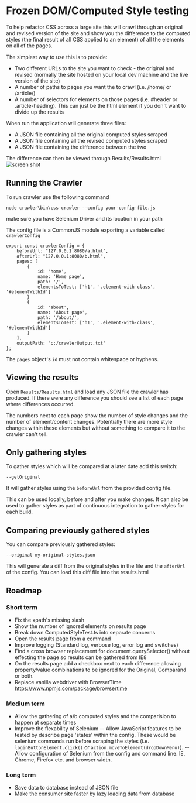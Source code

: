 # Frozen DOM/Computed Style testing
To help refactor CSS across a large site this will crawl through an original and revised version of the site and show you the difference to the computed styles (the final result of all CSS applied to an element) of all the elements on all of the pages.

The simplest way to use this is to provide:
- Two different URLs to the site you want to check - the original and revised (normally the site hosted on your local dev machine and the live version of the site)
- A number of paths to pages you want the to crawl (i.e. /home/ or /article/)
- A number of selectors for elements on those pages (i.e. #header or .article-heading). This can just be the html element if you don't want to divide up the results

When run the application will generate three files:
- A JSON file containing all the original computed styles scraped
- A JSON file containing all the revised computed styles scraped
- A JSON file containing the difference between the two

The difference can then be viewed through Results/Results.html
![screen shot](https://github.com/moefinley/css-wrangler/raw/master/screenshot.png)
 
## Running the Crawler
To run crawler use the following command

```node crawler\bin\css-crawler --config your-config-file.js```

make sure you have Selenium Driver and its location in your path

The config file is a CommonJS module exporting a variable called ```crawlerConfig```

```
export const crawlerConfig = {
    beforeUrl: "127.0.0.1:8080/a.html",
    afterUrl: "127.0.0.1:8080/b.html",
    pages: [
        {
            id: 'home',
            name: 'Home page',
            path: '/',
            elementsToTest: ['h1', '.element-with-class', '#elementWithId']
        }
        {
            id: 'about',
            name: 'About page',
            path: '/about/',
            elementsToTest: ['h1', '.element-with-class', '#elementWithId']
        }
    ],
    outputPath: 'c:/crawlerOutput.txt'
};
```

The ```pages``` object's ```id``` must not contain whitespace or hyphens.
 
## Viewing the results
Open ```Results/Results.html``` and load any JSON file the crawler has produced. If there were any difference you should see a list of each page where differences occurred.

The numbers next to each page show the number of style changes and the number of element/content changes. 
Potentially there are more style changes within these elements but without something to compare it to the crawler can't tell.

## Only gathering styles
To gather styles which will be compared at a later date add this switch:

`--getOriginal`

It will gather styles using the `beforeUrl` from the provided config file.

This can be used locally, before and after you make changes. It can also be used to gather styles as part of continuous 
integration to gather styles for each build.

## Comparing previously gathered styles

You can compare previously gathered styles:

`--original my-original-styles.json`

This will generate a diff from the original styles in the file and the `afterUrl` of the config. You can load this diff 
file into the results.html
 
## Roadmap 
 
### Short term
 - Fix the xpath's missing slash
 - Show the number of ignored elements on results page
 - Break down ComputedStyleTest.ts into separate concerns
 - Open the results page from a command
 - Improve logging (Standard log, verbose log, error log and switches)
 - Find a cross browser replacement for document.querySelector() without effecting the page so results can be gathered from IE8
 - On the results page add a checkbox next to each difference allowing property/value combinations to be ignored for the Original, Comparand or both. 
 - Replace vanilla webdriver with BrowserTime https://www.npmjs.com/package/browsertime

### Medium term
 - Allow the gathering of a/b computed styles and the comparision to happen at separate times
 - Improve the flexability of Selenium
 -- Allow JavaScript features to be tested by describe page 'states' within the config. These would be selenium commands 
  run before scraping the styles (i.e. `loginButtonElement.click()` or `action.moveToElement(dropDownMenu)`).
 -- Allow configuration of Selenium from the config and command line. IE, Chrome, Firefox etc. and browser width.
 
### Long term
 - Save data to database instead of JSON file
 - Make the consumer site faster by lazy loading data from database
